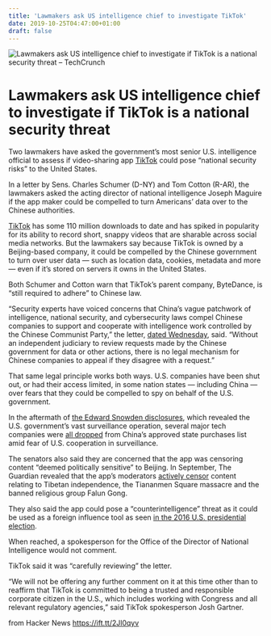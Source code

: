 ```yaml
---
title: 'Lawmakers ask US intelligence chief to investigate TikTok'
date: 2019-10-25T04:47:00+01:00
draft: false
---
```


![](https://techcrunch.com/wp-content/uploads/2019/10/GettyImages-1073256498.jpg?w=600 "Lawmakers ask US intelligence chief to investigate if TikTok is a national security threat – TechCrunch")  

Lawmakers ask US intelligence chief to investigate if TikTok is a national security threat
==========================================================================================

Two lawmakers have asked the government’s most senior U.S. intelligence official to assess if video-sharing app [TikTok](https://crunchbase.com/organization/tiktok) could pose “national security risks” to the United States.

In a letter by Sens. Charles Schumer (D-NY) and Tom Cotton (R-AR), the lawmakers asked the acting director of national intelligence Joseph Maguire if the app maker could be compelled to turn Americans’ data over to the Chinese authorities.

[TikTok](https://crunchbase.com/organization/tiktok) has some 110 million downloads to date and has spiked in popularity for its ability to record short, snappy videos that are sharable across social media networks. But the lawmakers say because TikTok is owned by a Beijing-based company, it could be compelled by the Chinese government to turn over user data — such as location data, cookies, metadata and more — even if it’s stored on servers it owns in the United States.

Both Schumer and Cotton warn that TikTok’s parent company, ByteDance, is “still required to adhere” to Chinese law.

“Security experts have voiced concerns that China’s vague patchwork of intelligence, national security, and cybersecurity laws compel Chinese companies to support and cooperate with intelligence work controlled by the Chinese Communist Party,” the letter, [dated Wednesday](https://www.documentcloud.org/documents/6515392-10232019-TikTok-Letter-FINAL-PDF.html), said. “Without an independent judiciary to review requests made by the Chinese government for data or other actions, there is no legal mechanism for Chinese companies to appeal if they disagree with a request.”

That same legal principle works both ways. U.S. companies have been shut out, or had their access limited, in some nation states — including China — over fears that they could be compelled to spy on behalf of the U.S. government.

In the aftermath of [the Edward Snowden disclosures](https://techcrunch.com/2016/12/13/edward-snowden-says-the-central-problem-of-the-future-is-control-of-user-data/), which revealed the U.S. government’s vast surveillance operation, several major tech companies were [all dropped](https://www.reuters.com/article/uk-china-tech-exclusive-idUKKBN0LT1B220150227) from China’s approved state purchases list amid fear of U.S. cooperation in surveillance.

The senators also said they are concerned that the app was censoring content “deemed politically sensitive” to Beijing. In September, The Guardian revealed that the app’s moderators [actively censor](https://www.theguardian.com/technology/2019/sep/25/revealed-how-tiktok-censors-videos-that-do-not-please-beijing) content relating to Tibetan independence, the Tiananmen Square massacre and the banned religious group Falun Gong.

They also said the app could pose a “counterintelligence” threat as it could be used as a foreign influence tool as seen [in the 2016 U.S. presidential election](https://techcrunch.com/2019/04/18/mueller-report-ira-internet-research-agency/).

When reached, a spokesperson for the Office of the Director of National Intelligence would not comment.

TikTok said it was “carefully reviewing” the letter.

“We will not be offering any further comment on it at this time other than to reaffirm that TikTok is committed to being a trusted and responsible corporate citizen in the U.S., which includes working with Congress and all relevant regulatory agencies,” said TikTok spokesperson Josh Gartner.

  
  
from Hacker News https://ift.tt/2Jl0qyv
